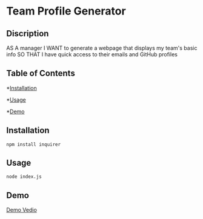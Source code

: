 # Team Profile Generator

## Discription

AS A manager
I WANT to generate a webpage that displays my team's basic info
SO THAT I have quick access to their emails and GitHub profiles


## Table of Contents

*[Installation](#installation)

*[Usage](#usage)

*[Demo](#demo)

## Installation

```
npm install inquirer
```

## Usage

```
node index.js
```

## Demo

[Demo Vedio](#)
